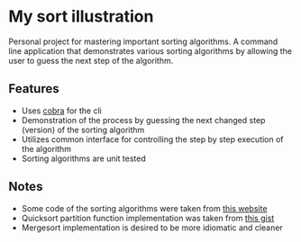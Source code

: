 
# My sort illustration

Personal project for mastering important sorting algorithms. 
A command line application that demonstrates various sorting algorithms 
by allowing the user to guess the next step of the algorithm.





## Features

- Uses [cobra](https://github.com/spf13/cobra) for the cli
- Demonstration of the process by guessing the next changed step (version) of the sorting algorithm
- Utilizes common interface for controlling the step by step execution of the algorithm
- Sorting algorithms are unit tested


## Notes
- Some code of the sorting algorithms were taken from [this website](https://www.tutorialdocs.com/article/golang-sort-algorithms.html)
- Quicksort partition function implementation was taken from [this gist](https://gist.github.com/imwally/58d6bb9bf9da098064054f73a19cdca1)
- Mergesort implementation is desired to be more idiomatic and cleaner